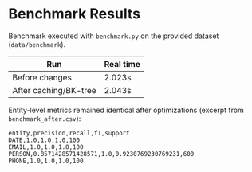 # Benchmark Results

Benchmark executed with `benchmark.py` on the provided dataset (`data/benchmark`).

| Run | Real time |
| --- | --- |
| Before changes | 2.023s |
| After caching/BK-tree | 2.043s |

Entity-level metrics remained identical after optimizations (excerpt from `benchmark_after.csv`):

```
entity,precision,recall,f1,support
DATE,1.0,1.0,1.0,100
EMAIL,1.0,1.0,1.0,100
PERSON,0.8571428571428571,1.0,0.9230769230769231,600
PHONE,1.0,1.0,1.0,100
```
